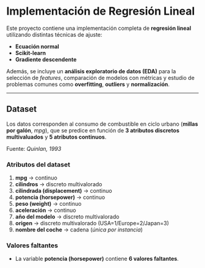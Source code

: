 # Implementación de Regresión Lineal

Este proyecto contiene una implementación completa de **regresión lineal** utilizando distintas técnicas de ajuste:

* **Ecuación normal**
* **Scikit-learn**
* **Gradiente descendente**

Además, se incluye un **análisis exploratorio de datos (EDA)** para la selección de *features*, comparación de modelos con métricas y estudio de problemas comunes como **overfitting**, **outliers** y **normalización**.

---

## Dataset

Los datos corresponden al consumo de combustible en ciclo urbano (**millas por galón**, *mpg*), que se predice en función de **3 atributos discretos multivaluados** y **5 atributos continuos**.

Fuente: *Quinlan, 1993*

### Atributos del dataset

1. **mpg** → continuo
2. **cilindros** → discreto multivalorado
3. **cilindrada (displacement)** → continuo
4. **potencia (horsepower)** → continuo
5. **peso (weight)** → continuo
6. **aceleración** → continuo
7. **año del modelo** → discreto multivalorado
8. **origen** → discreto multivalorado  (USA=1/Europe=2/Japan=3)
9. **nombre del coche** → cadena (*única por instancia*)

### Valores faltantes

* La variable **potencia (horsepower)** contiene **6 valores faltantes**.
